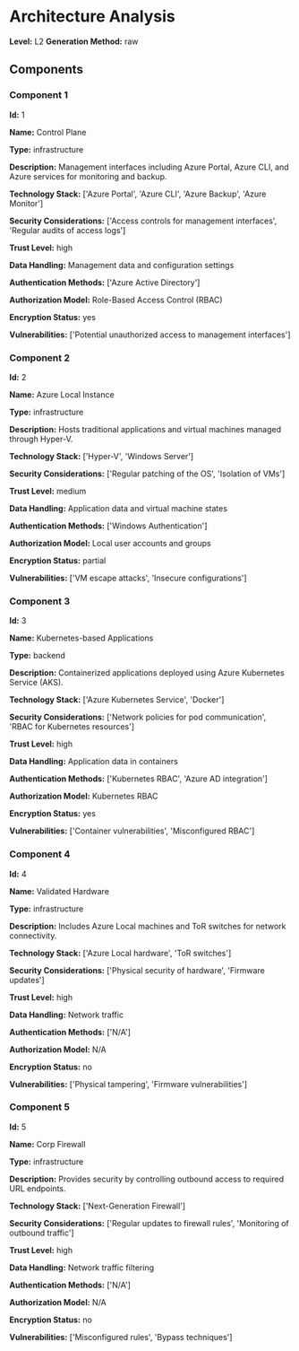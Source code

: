 # Architecture Analysis

**Level:** L2
**Generation Method:** raw

## Components

### Component 1

**Id:** 1

**Name:** Control Plane

**Type:** infrastructure

**Description:** Management interfaces including Azure Portal, Azure CLI, and Azure services for monitoring and backup.

**Technology Stack:** ['Azure Portal', 'Azure CLI', 'Azure Backup', 'Azure Monitor']

**Security Considerations:** ['Access controls for management interfaces', 'Regular audits of access logs']

**Trust Level:** high

**Data Handling:** Management data and configuration settings

**Authentication Methods:** ['Azure Active Directory']

**Authorization Model:** Role-Based Access Control (RBAC)

**Encryption Status:** yes

**Vulnerabilities:** ['Potential unauthorized access to management interfaces']

### Component 2

**Id:** 2

**Name:** Azure Local Instance

**Type:** infrastructure

**Description:** Hosts traditional applications and virtual machines managed through Hyper-V.

**Technology Stack:** ['Hyper-V', 'Windows Server']

**Security Considerations:** ['Regular patching of the OS', 'Isolation of VMs']

**Trust Level:** medium

**Data Handling:** Application data and virtual machine states

**Authentication Methods:** ['Windows Authentication']

**Authorization Model:** Local user accounts and groups

**Encryption Status:** partial

**Vulnerabilities:** ['VM escape attacks', 'Insecure configurations']

### Component 3

**Id:** 3

**Name:** Kubernetes-based Applications

**Type:** backend

**Description:** Containerized applications deployed using Azure Kubernetes Service (AKS).

**Technology Stack:** ['Azure Kubernetes Service', 'Docker']

**Security Considerations:** ['Network policies for pod communication', 'RBAC for Kubernetes resources']

**Trust Level:** high

**Data Handling:** Application data in containers

**Authentication Methods:** ['Kubernetes RBAC', 'Azure AD integration']

**Authorization Model:** Kubernetes RBAC

**Encryption Status:** yes

**Vulnerabilities:** ['Container vulnerabilities', 'Misconfigured RBAC']

### Component 4

**Id:** 4

**Name:** Validated Hardware

**Type:** infrastructure

**Description:** Includes Azure Local machines and ToR switches for network connectivity.

**Technology Stack:** ['Azure Local hardware', 'ToR switches']

**Security Considerations:** ['Physical security of hardware', 'Firmware updates']

**Trust Level:** high

**Data Handling:** Network traffic

**Authentication Methods:** ['N/A']

**Authorization Model:** N/A

**Encryption Status:** no

**Vulnerabilities:** ['Physical tampering', 'Firmware vulnerabilities']

### Component 5

**Id:** 5

**Name:** Corp Firewall

**Type:** infrastructure

**Description:** Provides security by controlling outbound access to required URL endpoints.

**Technology Stack:** ['Next-Generation Firewall']

**Security Considerations:** ['Regular updates to firewall rules', 'Monitoring of outbound traffic']

**Trust Level:** high

**Data Handling:** Network traffic filtering

**Authentication Methods:** ['N/A']

**Authorization Model:** N/A

**Encryption Status:** no

**Vulnerabilities:** ['Misconfigured rules', 'Bypass techniques']

